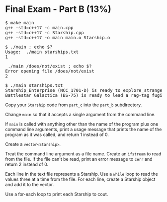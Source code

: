 # Final Exam - Part B (13%)


<pre>$ make main
g++ -std=c++17 -c main.cpp
g++ -std=c++17 -c Starship.cpp
g++ -std=c++17 -o main main.o Starship.o
</pre>

<pre>$ ./main ; echo $?
Usage:	./main starships.txt
1
</pre>

<pre> ./main /does/not/exist ; echo $?
Error opening file /does/not/exist
2
</pre>

<pre>$ ./main starships.txt
Starship_Enterprise (NCC_1701-D) is ready to explore_strange_new_worlds.
Battlestar_Galactica (BS-75) is ready to lead_a_rag-tag_fugitive_fleet.
</pre>


Copy your `Starship` code from `part_c` into the `part_b` subdirectory.

Change `main` so that it accepts a single argument from the command line.

If `main` is called with anything other than the name of the program plus one command line arguments, print a usage message that prints the name of the program as it was called, and return 1 instead of 0.

Create a `vector<Starship>`.

Treat the command line argument as a file name. Create an `ifstream` to read from the file. If the file can't be read, print an error message to `cerr` and return 2 instead of 0.

Each line in the text file represents a Starship. Use a `while` loop to read the values three at a time from the file. For each line, create a Starship object and add it to the vector.

Use a for-each loop to print each Starship to cout.



